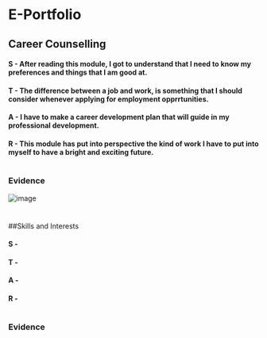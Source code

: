 # E-Portfolio
## Career Counselling
#### S - After reading this module, I got to understand that I need to know my preferences and things that I am good at.
#### T - The difference between a job and work, is something that I should consider whenever applying for employment opprrtunities. 
#### A - I have to make a career development plan that will guide in my professional development.
#### R - This module has put into perspective the kind of work I have to put into myself to have a bright and exciting future.
#
### Evidence
![image](https://github.com/user-attachments/assets/e90ec02d-a45a-4ea4-90e5-515b5cceff5b)
#
##Skills and Interests
#### S -
#### T -
#### A -
#### R -
#
### Evidence

